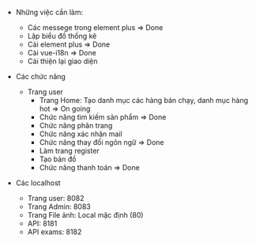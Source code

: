- Những việc cần làm: 
    + Các messege trong element plus   => Done
    + Lập biểu đồ thống kê 
    + Cài element plus  => Done
    + Cài vue-i18n  => Done
    + Cải thiện lại giao diện
- Các chức năng
    * Trang user
        + Trang Home: Tạo danh mục các hàng bán chạy, danh mục hàng hot   => On going
        + Chức năng tìm kiếm sản phẩm  => Done
        + Chức năng phân trang
        + Chức năng xác nhận mail
        + Chức năng thay đổi ngôn ngữ    => Done
        + Làm trang register
        + Tạo bản đồ
        + Chức năng thanh toán    => Done

- Các localhost 
    + Trang user: 8082
    + Trang Admin: 8083
    + Trang File ảnh: Local mặc định (80)
    + API: 8181
    + API exams: 8182
